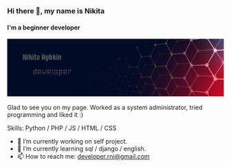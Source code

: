 ### Hi there 👋, my name is Nikita
#### I'm a beginner developer
![I'm a beginner developer](https://raw.githubusercontent.com/developer-rni/developer-rni/master/banner_github.png)

Glad to see you on my page. Worked as a system administrator, tried programming and liked it :)

Skills: Python / PHP / JS / HTML / CSS

- 🔭 I’m currently working on self project. 
- 🌱 I’m currently learning sql / django / english. 
- 📫 How to reach me: developer.rni@gmail.com 
